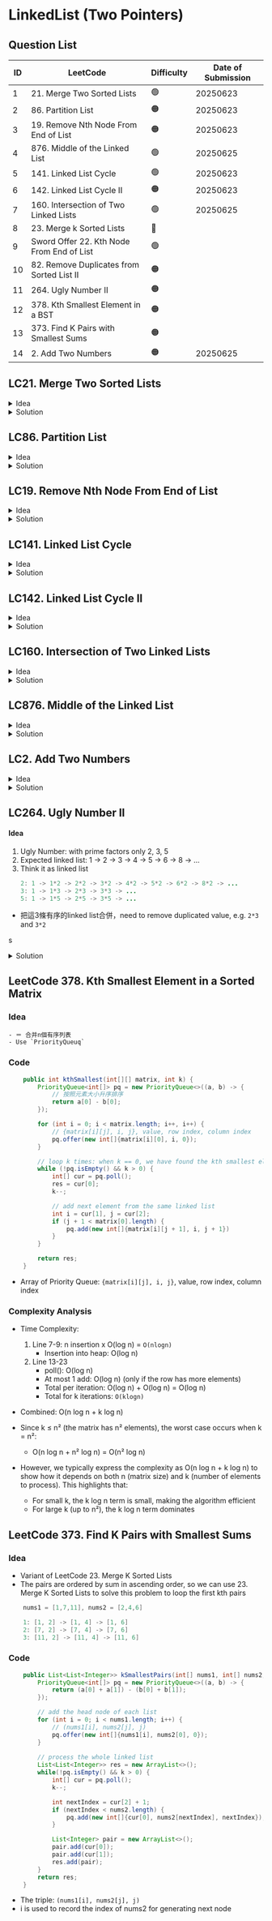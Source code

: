 # LinkedList (Two Pointers)

## Question List
| ID | LeetCode | Difficulty | Date of Submission |
| -- |----------|------------|-------------|
| 1 | 21. Merge Two Sorted Lists | 🟢 | 20250623 |
| 2 | 86. Partition List | 🟠 | 20250623 |
| 3 | 19. Remove Nth Node From End of List | 🟠 | 20250623 |
| 4 | 876. Middle of the Linked List | 🟢 | 20250625 | 
| 5 | 141. Linked List Cycle | 🟢 | 20250623 |
| 6 | 142. Linked List Cycle II | 🟠 | 20250623 |
| 7 | 160. Intersection of Two Linked Lists | 🟢 | 20250625 |
| 8 | 23. Merge k Sorted Lists | 🔴 | 
| 9 | Sword Offer 22. Kth Node From End of List | 🟢 |
| 10 | 82. Remove Duplicates from Sorted List II | 🟠 |
| 11 | 264. Ugly Number II | 🟠 |
| 12 | 378. Kth Smallest Element in a BST | 🟠 |
| 13 | 373. Find K Pairs with Smallest Sums | 🟠 |
| 14 | 2. Add Two Numbers | 🟠 | 20250625 |


## LC21. Merge Two Sorted Lists
<details>
<summary>Idea</summary>
1. In `while` loop, compare the values of the head of two lists.
2. Use `dummy` head and pointer of dummy `p`, everytime we move the pointer `p` only but return the result with `dummy.next`.
</details>

<details>
<summary>Solution</summary>
    ```java showLineNumbers
    class Solution {
        public ListNode mergeTwoLists(ListNode l1, ListNode l2) {
            // create dummy head and pointer of dummy
            ListNode dummy = new ListNode(-1), p = dummy;
            ListNode p1 = l1, p2 = l2;
            
            while (p1 != null && p2 != null) {
                if (p1.val > p2.val) {
                    p.next = p2;
                    p2 = p2.next;
                } else {
                    p.next = p1;
                    p1 = p1.next;
                }
                p = p.next;
            }
            
            if (p1 != null) {
                p.next = p1;
            }
            
            if (p2 != null) {
                p.next = p2;
            }
            
            return dummy.next;
        }
    }
    ```
</details>

## LC86. Partition List
<details>
<summary>Idea</summary>
1. Use two linked lists.
2. The first one to store all nodes that are less than x.
3. The second one to store all nodes that are greater than or equal to x.
</details>

<details>
<summary>Solution</summary>
    ```java showLineNumbers
    class Solution {
        public ListNode partition(ListNode head, int x) {
            // less than x
            ListNode list1 = new ListNode(-1), p1 = list1;
            // greated than or equal to x
            ListNode list2 = new ListNode(-1), p2 = list2;
            ListNode p = head;

            while (p != null) {
                if (p.val < x) {
                    p1.next = p;
                    p1 = p1.next;
                } else {
                    p2.next = p;
                    p2 = p2.next;
                }

                ListNode temp = p.next;
                p.next = null;
                p = temp;
            }

            p1.next = list2.next;
            return list1.next;
        }
    }
    ```
</details>

## LC19. Remove Nth Node From End of List
<details>
<summary>Idea</summary>
1. Use two pointers: fast and slow.
2. The fast pointer moves `n` steps ahead, then fast and slow pointers move together.
3. Use dummy head in case we needs to remove the first node.
4. Find the previous node of the node to be removed.
</details>

<details>
<summary>Solution</summary>
    ```java showLineNumbers
    class Solution {
        public ListNode removeNthFromEnd(ListNode head, int n) {
            ListNode dummy = new ListNode(-1);
            dummy.next = head;

            ListNode slow = dummy, fast = dummy;

            // n + 1 because we need to find the previous node
            for (int i = 0; i < n + 1; i++) {
                fast = fast.next;
            }

            while (fast != null) {
                slow = slow.next;
                fast = fast.next;
            }

            slow.next = slow.next.next;
            return dummy.next;
        }
    }
    ```
</details>

## LC141. Linked List Cycle
<details>
<summary>Idea</summary>
1. Slow pointer moves one step at a time, the fast pointer moves two steps forward.
2. If fast pointer reaches the end of the list, it means there is no cycle.
3. If fast pointer and slow pointer meet, it means there is a cycle.
</details>

<details>
<summary>Solution</summary>
    ```java showLineNumbers
    public class Solution {
        public boolean hasCycle(ListNode head) {
            ListNode fast = head;
            ListNode slow = head;

            while (slow != null && fast.next != null) {
                fast = fast.next.next;
                slow = slow.next;

                if (fast.equals(slow)) {
                    return true;
                }
            }
            
            return false;
        }
    }
    ```
</details>

## LC142. Linked List Cycle II
<details>
<summary>Idea</summary>
1. Find the intersection node by fast and slow pointers.
2. When they intersect, slow walks `k` steps, and fast walks `2k` steps. Fast pointer must walk `k` more steps than slow pointer. So, `k` is the multiple of the length of the cycle.
    ![](https://labuladong.online/algo/images/linked-two-pointer/3.jpeg)
3. Reset the slow pointer to the head, and fast pointer to the intersection node.
    ![](https://labuladong.online/algo/images/linked-two-pointer/2.jpeg)
    - What is k? And Why `k-m`
4. Both pointers walk until they intersect, the intersection node is the start node of the cycle.
</details>

<details>
<summary>Solution</summary>
    ```java showLineNumbers
        class Solution {
            public ListNode detectCycle(ListNode head) {
                ListNode fast, slow;
                fast = slow = head;

                // termination: fast is at the end of the list/is null
                while (fast != null && fast.next != null) {
                    fast = fast.next.next;
                    slow = slow.next;
                    if (fast == slow) break;
                }

                if (fast == null || fast.next == null) return null;

                slow = head;
                while (fast != slow) {
                    fast = fast.next;
                    slow = slow.next;
                }

                return slow;
            }
        }
    ```
</details>

## LC160. Intersection of Two Linked Lists
<details>
<summary>Idea</summary>
1. We can let `p1` traverse list A and then start traversing list B, and let `p2` traverse list B and then start traversing list A. By doing this, `p1` and `p2` can enter the common point at the same time.
    ![](https://labuladong.online/algo/images/linked-list-two-pointer/6.jpeg)
</details>

<details>
<summary>Solution</summary>
    ```java showLineNumbers
    public class Solution {
        public ListNode getIntersectionNode(ListNode headA, ListNode headB) {
            ListNode p1 = headA, p2 = headB;

            while (headA != null && headB != null) {
                if (p1 == null) {
                    p1 = headB;
                } else {
                    p1 = p1.next;
                }

                if (p2 == null) {
                    p2 = headA;
                } else {
                    p2 = p2.next;
                }

                if (p1 == p2) {
                    return p1;
                }
            }

            return null;
        }
    }
    ```

</details>



## LC876. Middle of the Linked List
<details>
<summary>Idea</summary>
1. Use slow and fast pointer method. The slow pointer moves one step at a time, while the fast pointer moves two steps at a time.
2. This way, when the fast pointer reaches the end of the list, the slow pointer will be in the middle.
3. Be noted that if the linked list has an even number of nodes, meaning there are two middle nodes, the solution returns the latter of the two middle nodes.
</details>

<details>
<summary>Solution</summary>
    ```java showLineNumbers
    class Solution {
        public ListNode middleNode(ListNode head) {
            ListNode fast = head, slow = head;

            while (fast != null && fast.next != null) {
                fast = fast.next.next;
                slow = slow.next;
            }

            return slow;
        }
    }
    ```
</details>

## LC2. Add Two Numbers
<details>
<summary>Idea</summary>
1. Use `carry` to handle the carry in addition operation.
</details>

<details>
<summary>Solution</summary>
    ```java
        public ListNode addTwoNumbers(ListNode l1, ListNode l2) {
            let p1 = l1, p2 = l2;
            let dummy = new ListNode(-1);
            let p = dummy;

            let carry = 0;

            // termination: arrive the end of two linked lists, and carry == 0
            while (p1 != null || p2 != null || carry > 0) {
                // add carry first, and then the value of two nodes
                let val = carry;
                if (p1 != null) {
                    val += p1.val;
                    p1 = p1.next;
                }

                if (p2 != null) {
                    val += p2.val;
                    p2 = p2.next;
                }

                // handle carry
                carry = val / 10;
                val = val % 10;

                p.next = new ListNode(val);
                p = p.next;
            }

            return dummy.next;
        }
    ```
</details>



















































## LC264. Ugly Number II
#### Idea
1. Ugly Number: with prime factors only 2, 3, 5
2. Expected linked list: 1 -> 2 -> 3 -> 4 -> 5 -> 6 -> 8 -> ...
3. Think it as linked list
    ```java
    2: 1 -> 1*2 -> 2*2 -> 3*2 -> 4*2 -> 5*2 -> 6*2 -> 8*2 -> ...
    3: 1 -> 1*3 -> 2*3 -> 3*3 -> ...
    5: 1 -> 1*5 -> 2*5 -> 3*5 -> ...
    ```
- 把這3條有序的linked list合併，need to remove duplicated value, e.g. `2*3` and `3*2`

s<details>
<summary>Solution</summary>
    ```java
        public int nthUglyNumber(int n) {
            // pointer to the head of each linked list
            int p2 = 1, p3 = 1, p5 = 1;
            // the value of the head node of each linked list
            int product2 = 1, product3 = 1, product5 = 1;
            // the final merged linked list
            int[] ugly = new int[n + 1];
            // the pointer to the merged linked list
            int p = 1;

            while (p <= n) { 
                int min = Math.min(product2, Math.min(product3, product5));

                // add the result list
                ugly[p] = min;
                p++;

                // if the node is selected from the 2nd list, then move the pointer to the next node in 2nd list
                // if the value of head node of any other list  is equal to the value of the selected node, then move the pointer to the next node in that list

                if (min == product2) {
                    product2 = 2 * ugly[p2];
                    p2++;
                }
                if (min == product3) {
                    product3 = 3 * ugly[p3];
                    p3++;
                }
                if (min == product5) {
                    product5 = 5 * ugly[p5];
                    p5++;
                }
            }

            return ugly[n];
        }
    ```
</details>









## LeetCode 378. Kth Smallest Element in a Sorted Matrix
### Idea
    - ＝ 合并n個有序列表 
    - Use `PriorityQueuq`
### Code
```java showLineNumbers
    public int kthSmallest(int[][] matrix, int k) {
        PriorityQueue<int[]> pq = new PriorityQueue<>((a, b) -> {
            // 按照元素大小升序排序
            return a[0] - b[0];
        });

        for (int i = 0; i < matrix.length; i++, i++) {
            // {matrix[i][j], i, j}, value, row index, column index
            pq.offer(new int[]{matrix[i][0], i, 0});
        }

        // loop k times: when k == 0, we have found the kth smallest element
        while (!pq.isEmpty() && k > 0) {
            int[] cur = pq.poll();
            res = cur[0];
            k--;

            // add next element from the same linked list
            int i = cur[1], j = cur[2];
            if (j + 1 < matrix[0].length) {
                pq.add(new int[]{matrix[i][j + 1], i, j + 1})
            }
        }

        return res;
    }
```
- Array of Priority Queue: `{matrix[i][j], i, j}`, value, row index, column index

### Complexity Analysis
- Time Complexity:
    1. Line 7-9: n insertion x O(log n) = `O(nlogn)`
        - Insertion into heap: O(log n)
    2. Line 13-23
        - poll():  O(log n)
        - At most 1 add: O(log n) (only if the row has more elements)
        - Total per iteration: O(log n) + O(log n) = O(log n)
        - Total for k iterations: `O(klogn)`

- Combined: O(n log n + k log n)
- Since k ≤ n² (the matrix has n² elements), the worst case occurs when k = n²:
    - O(n log n + n² log n) = O(n² log n)
- However, we typically express the complexity as O(n log n + k log n) to show how it depends on both n (matrix size) and k (number of elements to process). This highlights that:
    - For small k, the k log n term is small, making the algorithm efficient
    - For large k (up to n²), the k log n term dominates











## LeetCode 373. Find K Pairs with Smallest Sums
### Idea
- Variant of LeetCode 23. Merge K Sorted Lists
- The pairs are ordered by sum in ascending order, so we can use 23. Merge K Sorted Lists to solve this problem to loop the first kth pairs
```java
    nums1 = [1,7,11], nums2 = [2,4,6]

    1: [1, 2] -> [1, 4] -> [1, 6]
    2: [7, 2] -> [7, 4] -> [7, 6]
    3: [11, 2] -> [11, 4] -> [11, 6]
```
### Code
```java
    public List<List<Integer>> kSmallestPairs(int[] nums1, int[] nums2, int k) {
        PriorityQueue<int[]> pq = new PriorityQueue<>((a, b) -> {
            return (a[0] + a[1]) - (b[0] + b[1]);
        });

        // add the head node of each list
        for (int i = 0; i < nums1.length; i++) {
            // (nums1[i], nums2[j], j)
            pq.offer(new int[]{nums1[i], nums2[0], 0});
        }
        
        // process the whole linked list
        List<List<Integer>> res = new ArrayList<>();
        while(!pq.isEmpty() && k > 0) {
            int[] cur = pq.poll();
            k--;

            int nextIndex = cur[2] + 1;
            if (nextIndex < nums2.length) {
                pq.add(new int[]{cur[0], nums2[nextIndex], nextIndex});
            }

            List<Integer> pair = new ArrayList<>();
            pair.add(cur[0]);
            pair.add(cur[1]);
            res.add(pair);
        }
        return res;
    }
```
- The triple: `(nums1[i], nums2[j], j)`
- i is used to record the index of nums2 for generating next node